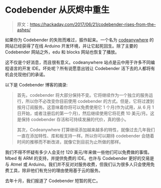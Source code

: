 # Codebender 从灰烬中重生

> 原文：<https://hackaday.com/2017/06/21/codebender-rises-from-the-ashes/>

如果你为 Codebender 的失败而难过，振作起来。一个名为 [codeanywhere](https://blog.codeanywhere.com/codeanywhere-and-codebender-join-forces/) 的网站已经获得了在线 Arduino 开发环境，并让它起死回生。除了主要的 Codebender 网站之外，edu 和 blocks 网站也恢复了播放。

这不仅是个好消息，而且很有意义。codeanywhere 站点是云中用于许多不同编程语言的开发 IDE。坏处呢？所有说愿意出钱让 Codebender 活下去的人都将有机会兑现他们的承诺。

以下是 Codebender 博客的摘录:

> 首先，codebender 将大部分保持不变。它将继续作为一个独立的服务运行，所以你不必改变你目前使用 codebender 的方式。但是，它将过渡到按月订阅服务。这意味着你将可以免费使用它 1 个月(作为试用，从 6 月 1 日开始，或者注册后的第一个月)，然后继续使用它将花费 10 美元/月。这是保持 codebender 存活和可持续发展的代价，真的很小。
> 
> 其次，Codeanywhere 打算继续添加越来越多的特性，就像过去几年我们一直在添加特性、库和板支持一样。所以你可以期待 codebender 会随着时间的推移而不断改进，就像它到目前为止所做的那样。

我们不得不怀疑有多少人会支付 120 美元/年来做一些他们可以免费做的事情。Mbed 有 ARM 的支持，并提供免费的 IDE。也许与 Codebender 更好的交易是与 Atmel 或 Arduino。我们并不反对对服务收费，但我们认为很多人只会使用免费工具，除非他们有充分的理由使用基于云的服务。

去年十月，我们报道了 Codebender 短暂的死亡。